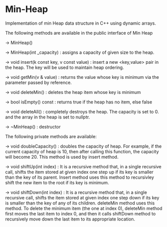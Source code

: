 # Min-Heap
Implementation of min Heap data structure in C++ using dynamic arrays.

The following methods are available in the public interface of Min Heap

-> MinHeap()

-> MinHeap(int _capacity)  :   assigns a capacity of given size to the heap.

-> void insert(k const key, v const value)  : insert a new <key,value> pair in the heap. The key will be used to maintain heap ordering.

-> void getMin(v & value)  : returns the value whose key is minimum via the parameter passed by reference.

-> void deleteMin()  :   deletes the heap item whose key is minimum

-> bool isEmpty() const  : returns true if the heap has no item, else false

-> void deleteAll()  : completely destroys the heap. The capacity is set to 0. and the array in the heap is set to nullptr.

-> ~MinHeap() :  destructor


The following private methods are available:

-> void doubleCapacity()  : doubles the capacity of heap. For example, if the current capacity of heap is 10, then after calling this function, the capacity will become 20. This method is used by insert method.

-> void shiftUp(int index)  :  It is a recursive method that, in a single recursive call, shifts the item stored at given index one step up if its key is smaller than the key of its parent. Insert method uses this method to recursivley shift the new item to the root if its key is minimum.

-> void shiftDown(int index)   :  It is a recursive method that, in a single recursive call, shifts the item stored at given index one step down if its key is smaller than the key of any of its children. deleteMin method uses this method. To delete the minimum item (the one at index 0), deleteMin method first moves the last item to index 0, and then it calls shiftDown method to recursively move down the last item to its appropriate location. 
